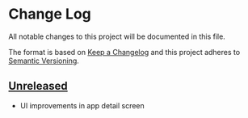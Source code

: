 # Change Log
All notable changes to this project will be documented in this file.

The format is based on [Keep a Changelog](http://keepachangelog.com/)
and this project adheres to [Semantic Versioning](http://semver.org/).

## [Unreleased]
- UI improvements in app detail screen

[Unreleased]: https://github.com/RishabhTayal/ReviewMonitor/compare/master...HEAD
